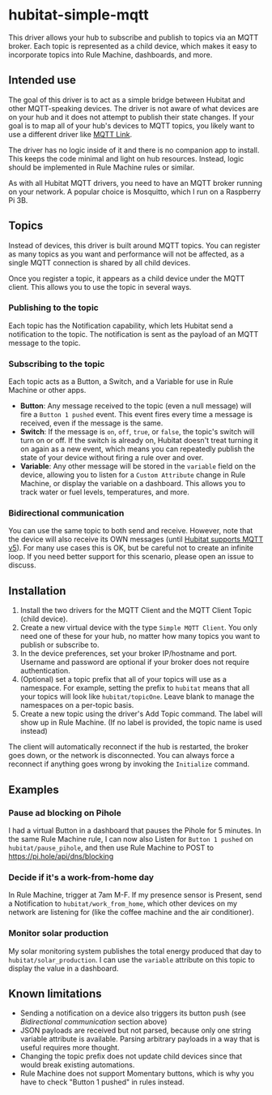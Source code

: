 # hubitat-simple-mqtt

This driver allows your hub to subscribe and publish to topics via an MQTT broker.
Each topic is represented as a child device, which makes it easy to incorporate topics into
Rule Machine, dashboards, and more.

## Intended use

The goal of this driver is to act as a simple bridge between Hubitat and other MQTT-speaking devices.
The driver is not aware of what devices are on your hub and it does not attempt to publish their
state changes. If your goal is to map all of your hub's devices to MQTT topics, you likely want
to use a different driver like [MQTT Link](https://github.com/mydevbox/hubitat-mqtt-link).

The driver has no logic inside of it and there is no companion app to install. This keeps the code
minimal and light on hub resources. Instead, logic should be implemented in Rule Machine rules or similar.

As with all Hubitat MQTT drivers, you need to have an MQTT broker running on your network. A popular
choice is Mosquitto, which I run on a Raspberry Pi 3B.

## Topics

Instead of devices, this driver is built around MQTT topics. You can register as many topics as you want
and performance will not be affected, as a single MQTT connection is shared by all child devices.

Once you register a topic, it appears as a child device under the MQTT client. This allows you to use
the topic in several ways.

### Publishing to the topic

Each topic has the Notification capability, which lets Hubitat send a notification to the topic. The
notification is sent as the payload of an MQTT message to the topic.

### Subscribing to the topic

Each topic acts as a Button, a Switch, and a Variable for use in Rule Machine or other apps.

- **Button**: Any message received to the topic (even a null message) will fire a `Button 1 pushed` event.
  This event fires every time a message is received, even if the message is the same.
- **Switch**: If the message is `on`, `off`, `true`, or `false`, the topic's switch will turn on or off.
  If the switch is already on, Hubitat doesn't treat turning it on again as a new event, which means you
  can repeatedly publish the state of your device without firing a rule over and over.
- **Variable**: Any other message will be stored in the `variable` field on the device, allowing you to
  listen for a `Custom Attribute` change in Rule Machine, or display the variable on a dashboard. This
  allows you to track water or fuel levels, temperatures, and more.

### Bidirectional communication

You can use the same topic to both send and receive. However, note that the device will also receive
its OWN messages (until [Hubitat supports MQTT v5](https://community.hubitat.com/t/support-mqtt-v5/152664)).
For many use cases this is OK, but be careful not to create an infinite loop. If you need better support for
this scenario, please open an issue to discuss.

## Installation

1. Install the two drivers for the MQTT Client and the MQTT Client Topic (child device).
2. Create a new virtual device with the type `Simple MQTT Client`. You only need one of these for your
   hub, no matter how many topics you want to publish or subscribe to.
3. In the device preferences, set your broker IP/hostname and port. Username and password are optional
   if your broker does not require authentication.
4. (Optional) set a topic prefix that all of your topics will use as a namespace. For example, setting the
   prefix to `hubitat` means that all your topics will look like `hubitat/topicOne`. Leave blank to manage
   the namespaces on a per-topic basis.
5. Create a new topic using the driver's Add Topic command. The label will show up in Rule Machine.
   (If no label is provided, the topic name is used instead)

The client will automatically reconnect if the hub is restarted, the broker goes down, or the network
is disconnected. You can always force a reconnect if anything goes wrong by invoking the `Initialize`
command.

## Examples

### Pause ad blocking on Pihole

I had a virtual Button in a dashboard that pauses the Pihole for 5 minutes. In the same Rule Machine rule, I
can now also Listen for `Button 1 pushed` on `hubitat/pause_pihole`, and then use Rule Machine to POST to
https://pi.hole/api/dns/blocking

### Decide if it's a work-from-home day

In Rule Machine, trigger at 7am M-F. If my presence sensor is Present, send a Notification to `hubitat/work_from_home`, which
other devices on my network are listening for (like the coffee machine and the air conditioner).

### Monitor solar production

My solar monitoring system publishes the total energy produced that day to `hubitat/solar_production`. I can use the `variable`
attribute on this topic to display the value in a dashboard.

## Known limitations

- Sending a notification on a device also triggers its button push (see _Bidirectional communication_ section above)
- JSON payloads are received but not parsed, because only one string variable attribute is available. Parsing
  arbitrary payloads in a way that is useful requires more thought.
- Changing the topic prefix does not update child devices since that would break existing automations.
- Rule Machine does not support Momentary buttons, which is why you have to check "Button 1 pushed" in rules instead.
